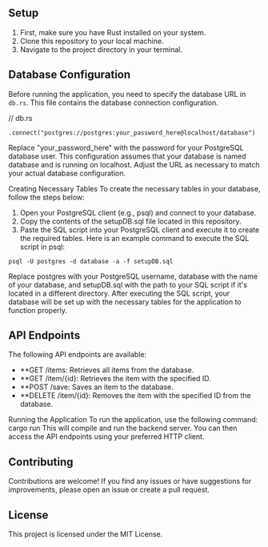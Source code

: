 ## Setup

1. First, make sure you have Rust installed on your system.
2. Clone this repository to your local machine.
3. Navigate to the project directory in your terminal.

## Database Configuration

Before running the application, you need to specify the database URL in `db.rs`. This file contains the database connection configuration.

// db.rs
```
.connect("postgres://postgres:your_password_here@localhost/database")
```
Replace "your_password_here" with the password for your PostgreSQL database user. This configuration assumes that your database is named database and is running on localhost. Adjust the URL as necessary to match your actual database configuration.

Creating Necessary Tables
To create the necessary tables in your database, follow the steps below:
1.	Open your PostgreSQL client (e.g., psql) and connect to your database.
2.	Copy the contents of the setupDB.sql file located in this repository.
3.	Paste the SQL script into your PostgreSQL client and execute it to create the required tables.
Here is an example command to execute the SQL script in psql:
```
psql -U postgres -d database -a -f setupDB.sql
```
Replace postgres with your PostgreSQL username, database with the name of your database, and setupDB.sql with the path to your SQL script if it's located in a different directory.
After executing the SQL script, your database will be set up with the necessary tables for the application to function properly.


## API Endpoints
The following API endpoints are available:

- **GET /items: Retrieves all items from the database.
- **GET /item/{id}: Retrieves the item with the specified ID.
- **POST /save: Saves an item to the database.
- **DELETE /item/{id}: Removes the item with the specified ID from the database.
  
Running the Application
To run the application, use the following command:
cargo run
This will compile and run the backend server. You can then access the API endpoints using your preferred HTTP client.

## Contributing
Contributions are welcome! If you find any issues or have suggestions for improvements, please open an issue or create a pull request.

## License
This project is licensed under the MIT License.
